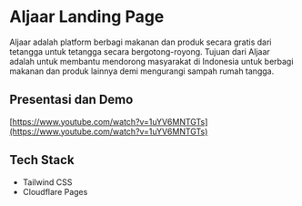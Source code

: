 # Aljaar Landing Page
Aljaar adalah platform berbagi makanan dan produk secara gratis dari tetangga untuk tetangga secara bergotong-royong. Tujuan dari Aljaar adalah untuk membantu mendorong masyarakat di Indonesia untuk berbagi makanan dan produk lainnya demi mengurangi sampah rumah tangga.

## Presentasi dan Demo
[https://www.youtube.com/watch?v=1uYV6MNTGTs](https://www.youtube.com/watch?v=1uYV6MNTGTs)

## Tech Stack
- Tailwind CSS
- Cloudflare Pages